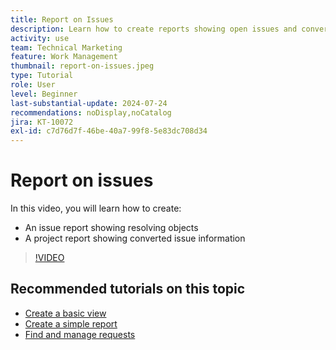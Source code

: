 ```yaml
---
title: Report on Issues
description: Learn how to create reports showing open issues and conversion information.
activity: use
team: Technical Marketing
feature: Work Management
thumbnail: report-on-issues.jpeg
type: Tutorial
role: User
level: Beginner
last-substantial-update: 2024-07-24
recommendations: noDisplay,noCatalog
jira: KT-10072
exl-id: c7d76d7f-46be-40a7-99f8-5e83dc708d34
---
```

# Report on issues

In this video, you will learn how to create:

* An issue report showing resolving objects
* A project report showing converted issue information


>[!VIDEO](https://video.tv.adobe.com/v/3432002/?quality=12&learn=on)


## Recommended tutorials on this topic

* [Create a basic view](/help/reporting/basic-reporting/create-a-basic-view.md)
* [Create a simple report](/help/reporting/basic-reporting/create-a-simple-report.md)
* [Find and manage requests](/help/manage-work/issues-requests/find-requests.md)

